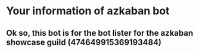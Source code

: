 # Your information of azkaban bot
## Ok so, this bot is for the bot lister for the azkaban showcase guild (474649915369193484)